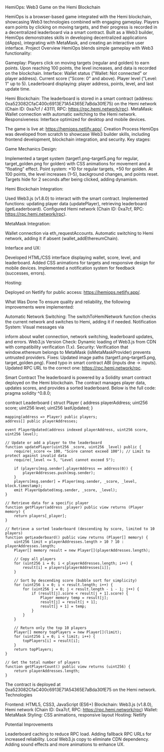 HemiOps: Web3 Game on the Hemi Blockchain
 
HemiOps is a browser-based game integrated with the Hemi blockchain, showcasing Web3 technologies combined with engaging gameplay. Players earn points by clicking on moving targets, and their progress is recorded in a decentralized leaderboard via a smart contract. Built as a Web3 builder, HemiOps demonstrates skills in developing decentralized applications (dApps), integrating with MetaMask, and creating an interactive user interface.
Project Overview
HemiOps blends simple gameplay with Web3 functionality:

Gameplay: Players click on moving targets (regular and golden) to earn points. Upon reaching 100 points, the level increases, and data is recorded on the blockchain.
Interface:
Wallet status ("Wallet: Not connected" or player address).
Current score ("Score: 0" and above).
Player level ("Level: 1" up to 5).
Leaderboard displaying: player address, points, level, and last update time.


Hemi Blockchain: The leaderboard is stored in a smart contract (address: 0xa523082CfaC400c6913E71A54365E7aBda30fE75) on the Hemi network (Chain ID: 0xa7cf / 43111, RPC: https://rpc.hemi.network/rpc).
MetaMask: Wallet connection with automatic switching to the Hemi network.
Responsiveness: Interface optimized for desktop and mobile devices.

The game is live at: https://hemiops.netlify.app/.
Creation Process
HemiOps was developed from scratch to showcase Web3 builder skills, including frontend development, blockchain integration, and security. Key stages:

Game Mechanics Design:

Implemented a target system (target1.png–target5.png for regular, target_golden.png for golden) with CSS animations for movement and a "floating" effect.
Point system: +10 for regular targets, +50 for golden. At 100 points, the level increases (1–5), background changes, and points reset.
Targets hide for 2 seconds after being clicked, adding dynamism.


Hemi Blockchain Integration:

Used Web3.js (v1.8.0) to interact with the smart contract.
Implemented functions: updating player data (updatePlayer), retrieving leaderboard (getLeaderboard).
Configured Hemi network (Chain ID: 0xa7cf, RPC: https://rpc.hemi.network/rpc).


MetaMask Integration:

Wallet connection via eth_requestAccounts.
Automatic switching to Hemi network, adding it if absent (wallet_addEthereumChain).


Interface and UX:

Developed HTML/CSS interface displaying wallet, score, level, and leaderboard.
Added CSS animations for targets and responsive design for mobile devices.
Implemented a notification system for feedback (successes, errors).


Hosting:

Deployed on Netlify for public access: https://hemiops.netlify.app/.



What Was Done
To ensure quality and reliability, the following improvements were implemented:

Automatic Network Switching: The switchToHemiNetwork function checks the current network and switches to Hemi, adding it if needed.
Notification System: Visual messages via <div id="notification"> inform about wallet connection, network switching, leaderboard updates, and errors.
Web3.js Version Check: Dynamic loading of Web3.js from CDN with compatibility verification (1.x).
Security: Verification that window.ethereum belongs to MetaMask (isMetaMaskProvider) prevents untrusted providers.
Fixes:
Updated image paths (target1.png–target5.png, target_golden.png).
Fixed typo in smart contract ABI (inputs dne → inputs).
Updated RPC URL to the correct one: https://rpc.hemi.network/rpc.



Smart Contract
The leaderboard is powered by a Solidity smart contract deployed on the Hemi blockchain. The contract manages player data, updates scores, and provides a sorted leaderboard. Below is the full code:
pragma solidity ^0.8.0;

contract Leaderboard {
    struct Player {
        address playerAddress;
        uint256 score;
        uint256 level;
        uint256 lastUpdated;
    }

    mapping(address => Player) public players;
    address[] public playerAddresses;

    event PlayerUpdated(address indexed playerAddress, uint256 score, uint256 level);

    // Update or add a player to the leaderboard
    function updatePlayer(uint256 _score, uint256 _level) public {
        require(_score <= 100, "Score cannot exceed 100"); // Limit to protect against invalid data
        require(_level <= 5, "Level cannot exceed 5");

        if (players[msg.sender].playerAddress == address(0)) {
            playerAddresses.push(msg.sender);
        }
        players[msg.sender] = Player(msg.sender, _score, _level, block.timestamp);
        emit PlayerUpdated(msg.sender, _score, _level);
    }

    // Retrieve data for a specific player
    function getPlayer(address _player) public view returns (Player memory) {
        return players[_player];
    }

    // Retrieve a sorted leaderboard (descending by score, limited to 10 players)
    function getLeaderboard() public view returns (Player[] memory) {
        uint256 limit = playerAddresses.length > 10 ? 10 : playerAddresses.length;
        Player[] memory result = new Player[](playerAddresses.length);
        
        // Copy all players
        for (uint256 i = 0; i < playerAddresses.length; i++) {
            result[i] = players[playerAddresses[i]];
        }

        // Sort by descending score (bubble sort for simplicity)
        for (uint256 i = 0; i < result.length; i++) {
            for (uint256 j = 0; j < result.length - i - 1; j++) {
                if (result[j].score < result[j + 1].score) {
                    Player memory temp = result[j];
                    result[j] = result[j + 1];
                    result[j + 1] = temp;
                }
            }
        }

        // Return only the top 10 players
        Player[] memory topPlayers = new Player[](limit);
        for (uint256 i = 0; i < limit; i++) {
            topPlayers[i] = result[i];
        }
        return topPlayers;
    }

    // Get the total number of players
    function getPlayerCount() public view returns (uint256) {
        return playerAddresses.length;
    }


The contract is deployed at 0xa523082CfaC400c6913E71A54365E7aBda30fE75 on the Hemi network.
Technologies

Frontend: HTML5, CSS3, JavaScript (ES6+)
Blockchain: Web3.js (v1.8.0), Hemi network (Chain ID: 0xa7cf, RPC: https://rpc.hemi.network/rpc)
Wallet: MetaMask
Styling: CSS animations, responsive layout
Hosting: Netlify


Potential Improvements

Leaderboard caching to reduce RPC load.
Adding fallback RPC URLs for increased reliability.
Local Web3.js copy to eliminate CDN dependency.
Adding sound effects and more animations to enhance UX.


